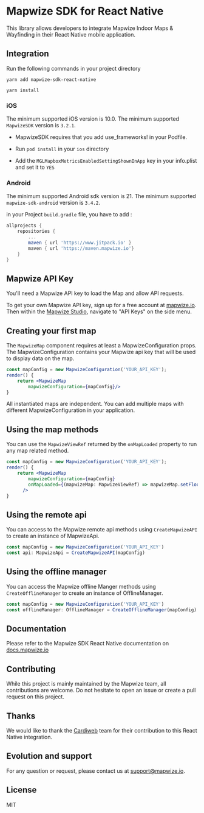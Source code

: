 # Mapwize SDK for React Native

This library allows developers to integrate Mapwize Indoor Maps & Wayfinding in their React Native mobile application.

## Integration

Run the following commands in your project directory

`yarn add mapwize-sdk-react-native`

`yarn install`

### iOS

The minimum supported iOS version is 10.0.
The minimum supported `MapwizeSDK` version is `3.2.1`.

- MapwizeSDK requires that you add use_frameworks! in your Podfile.

- Run `pod install` in your `ios` directory

- Add the `MGLMapboxMetricsEnabledSettingShownInApp` key in your info.plist and set it to `YES`

### Android

The minimum supported Android sdk version is 21.
The minimum supported `mapwize-sdk-android` version is `3.4.2`.

in your Project `build.gradle` file, you have to add :

```groovy
allprojects {
    repositories {
        ...
        maven { url 'https://www.jitpack.io' }
        maven { url 'https://maven.mapwize.io'}
    }
}
```

## Mapwize API Key

You'll need a Mapwize API key to load the Map and allow API requests.

To get your own Mapwize API key, sign up for a free account at [mapwize.io](https://www.mapwize.io). Then within the [Mapwize Studio](https://studio.mapwize.io), navigate to "API Keys" on the side menu.

## Creating your first map

The `MapwizeMap` component requires at least a MapwizeConfiguration props. The MapwizeConfiguration contains your Mapwize api key that will be used to display data on the map.

```jsx
const mapConfig = new MapwizeConfiguration('YOUR_API_KEY');
render() {
    return <MapwizeMap
        mapwizeConfiguration={mapConfig}/>
}

```

All instantiated maps are independent. You can add multiple maps with different MapwizeConfiguration in your application.

## Using the map methods

You can use the `MapwizeViewRef` returned by the `onMapLoaded` property to run any map related method.

```jsx
const mapConfig = new MapwizeConfiguration('YOUR_API_KEY');
render() {
    return <MapwizeMap
        mapwizeConfiguration={mapConfig}
        onMapLoaded={(mapwizeMap: MapwizeViewRef) => mapwizeMap.setFloor(3)}
      />
}
```

## Using the remote api

You can access to the Mapwize remote api methods using `CreateMapwizeAPI` to create an instance of MapwizeApi.

```typescript
const mapConfig = new MapwizeConfiguration('YOUR_API_KEY')
const api: MapwizeApi = CreateMapwizeAPI(mapConfig)
```

## Using the offline manager

You can access the Mapwize offline Manger methods using `CreateOfflineManager` to create an instance of OfflineManager.

```typescript
const mapConfig = new MapwizeConfiguration('YOUR_API_KEY')
const offlineManager: OfflineManager = CreateOfflineManager(mapConfig)
```

## Documentation

Please refer to the Mapwize SDK React Native documentation on [docs.mapwize.io](https://docs.mapwize.io/)

## Contributing

While this project is mainly maintained by the Mapwize team, all contributions are welcome. Do not hesitate to open an issue or create a pull request on this project.

## Thanks

We would like to thank the [Cardiweb](https://www.cardiweb.com) team for their contribution to this React Native integration.

## Evolution and support

For any question or request, please contact us at <support@mapwize.io>.

## License

MIT
